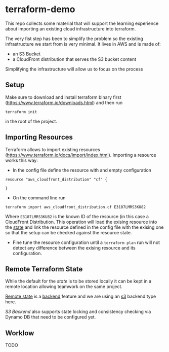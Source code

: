 # terraform-demo



This repo collects some material that will support the learning experience about importing an existing cloud infrastructure into terraform. 

The very fist step has been to simplify the problem so the existing infrastructure we start from is very minimal. It lives in AWS and is made of: 

* an S3 Bucket
* a CloudFront distribution that serves the S3 bucket content

Simplifying the infrastructure will allow us to focus on the process

## Setup 

Make sure to download and install terraform binary first (https://www.terraform.io/downloads.html) and then run 

`terraform init`

in the root of the project.



## Importing Resources

Terraform allows to import existing resources (https://www.terraform.io/docs/import/index.html). 
Importing a resource works this way: 

* In the config file define the resource with and empty configuration

```
resource "aws_cloudfront_distribution" "cf" {

}
```

* On the command line run 

`terraform import aws_cloudfront_distribution.cf E3187LMRS3KU82`

Where `E3187LMRS3KU82` is the known ID of the resource (in this case a CloudFront Distribution. This operation will load the exising resource into the [state](https://www.terraform.io/docs/state/) and link the resource defined in the config file with the exising one so that the setup can be checked against the resource state.

* Fine tune the resource configuration until a `terraform plan` run will not detect any difference between the exising resource and its configuration. 

## Remote Terraform State

While the default for the *state* is to be stored locally it can be kept in a remote location allowing teamwork on the same project. 

[Remote state](https://www.[]terraform.io/docs/state/remote.html) is a [backend](https://www.terraform.io/docs/backends/index.html) feature and we are using an [s3](https://www.terraform.io/docs/backends/types/s3.html) backend type here. 

*S3 Backend* also supports state locking and consistency checking via Dynamo DB that need to be configured yet.

## Worklow

TODO







